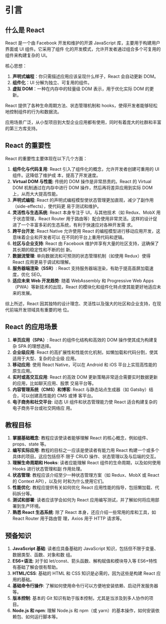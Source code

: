 # 引言

## 什么是 React

React 是一个由 Facebook 开发和维护的开源 JavaScript 库，主要用于构建用户界面或 UI 组件。它采用了组件
化的开发模式，允许开发者通过组合多个可复用的组件来构建复杂的 UI。

核心思想：

1. **声明式编程**：你只需描述应用应该呈现什么样子，React 会自动更新 DOM。
2. **组件化**：UI 分解为独立、可复用的组件。
3. **虚拟 DOM**：一种在内存中的轻量级 DOM 表示，用于优化实际 DOM 的更新。

React 提供了各种生命周期方法、状态管理机制和 hooks，使得开发者能够轻松地控制组件的行为和数据流。

应用场景广泛，从小型项目到大型企业应用都有使用，同时有着庞大的社群和丰富的第三方库支持。

## **React 的重要性**

React 的重要性主要体现在以下几个方面：

1. **组件化与代码复用**: React 引入了组件化的概念，允许开发者创建可重用的 UI 组件。这降低了维护成
   本，提高了开发速度。
2. **Virtual DOM 与性能**: 传统的 DOM 操作是非常昂贵的。React 的 Virtual DOM 机制通过在内存中进行
   DOM 操作，然后再将差异应用到实际 DOM 上，从而大大提高性能。
3. **声明式编程**: React 的声明式编程模型使状态管理更加直观，减少了副作用（side-effects），使代码更
   易于测试和维护。
4. **灵活性与生态系统**: React 本身专注于 UI，与其他技术（如 Redux、MobX 用于状态管理，React Router
   用于路由等）配合使用非常灵活。这样的设计促进了一个丰富多彩的生态系统，有利于快速应对各种开发需
   求。
5. **跨平台开发**: React Native 允许使用 React 的编程模型进行移动应用开发，这意味着企业和开发者可以
   在不同的平台上重用代码和逻辑。
6. **社区与企业支持**: React 由 Facebook 维护并享有大量的社区支持，这确保了其长期的稳定性和不断的创
   新。
7. **数据流管理**: 单向数据流和可预测的状态管理机制（如使用 Redux）使得 React 应用更易于调试和理解。
8. **服务器端渲染（SSR）**: React 支持服务器端渲染，有助于提高首屏加载速度，优化 SEO。
9. **适应未来 Web 开发趋势**: 随着 WebAssembly 和 Progressive Web Apps（PWA）等新技术的出现，React
   的模块化和组件化特点使其能更好地适应未来的发展。

综上所述，React 因其独特的设计理念、灵活性以及强大的社区和企业支持，在现代前端开发领域具有重要的地
位。

## **React 的应用场景**

1. **单页应用（SPA）**: React 的组件化结构和高效的 DOM 操作使其成为构建复杂 SPA 的理想选择。
2. **企业级应用**: React 的高扩展性和性能优化机制，如懒加载和代码分割，使其适用于大型、复杂的企业级
   应用。
3. **移动应用**: 使用 React Native，可以在 Android 和 iOS 平台上实现高性能的原生应用。
4. **实时或高交互应用**: React 的高效 DOM 更新策略非常适合需要实时数据更新的应用，比如聊天应用、股票
   交易平台等。
5. **内容管理系统（CMS）和博客**: React 与静态站点生成器（如 Gatsby）结合，可以创建高性能的 CMS 或博
   客平台。
6. **电子商务和社交平台**: 动态 UI 组件和状态管理能力使 React 适合构建复杂的电子商务平台或社交网络应
   用。

## **教程目标**

1. **掌握基础概念**: 教程应该使读者能够理解 React 的核心概念，例如组件、props、state 等。
2. **编写实际应用**: 教程的目标之一应该是使读者有能力用 React 构建一个或多个具体的项目。这应包括但不
   限于 CRUD 操作、状态管理以及与后端的交互。
3. **理解生命周期和 Hooks**: 读者应能理解 React 组件的生命周期，以及如何使用 Hooks 进行状态管理和副
   作用处理。
4. **状态管理**: 教程应该介绍至少一种状态管理方案（如 Redux、MobX 或 React 的 Context API），以及何
   时和为什么使用它们。
5. **性能优化**: 教程应提供有关如何优化 React 应用性能的指导，包括懒加载、代码拆分等。
6. **测试和部署**: 读者应该学会如何为 React 应用编写测试，并了解如何将应用部署到生产环境。
7. **熟悉 React 生态系统**: 除了 React 本身，还应介绍一些常用的库和工具，如 React Router 用于路由管
   理，Axios 用于 HTTP 请求等。

## **预备知识**

1. **JavaScript 基础**: 读者应具备基础的 JavaScript 知识，包括但不限于变量、数据类型、函数、对象和数
   组。
2. **ES6+语法**: 对于如 let/const、箭头函数、解构赋值和模块导入等 ES6+特性有基础了解会很有帮助。
3. **HTML/CSS**: 基础的 HTML 和 CSS 知识是必需的，因为这些是构建 React 应用的基础。
4. **基础命令行操作**: 了解如何使用命令行可以方便地安装依赖、启动开发服务器等。
5. **版本控制**: 基本的 Git 知识有助于版本控制，尤其是当涉及到多人协作的项目。
6. **Node.js 和 npm**: 理解 Node.js 和 npm（或 yarn）的基本操作，如何安装依赖包、如何运行脚本等。
